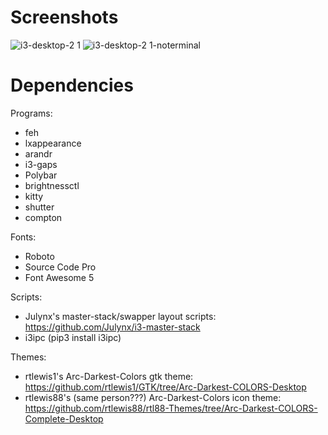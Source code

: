# Screenshots
![i3-desktop-2 1](https://user-images.githubusercontent.com/114889762/217679617-40233d56-a6fa-411e-8ea6-806139415a2b.png)
![i3-desktop-2 1-noterminal](https://user-images.githubusercontent.com/114889762/217679624-86b75236-0e87-4574-afab-0f1b8de382c0.png)

# Dependencies
Programs:
- feh
- lxappearance
- arandr
- i3-gaps
- Polybar
- brightnessctl
- kitty
- shutter
- compton
 
 Fonts:
 - Roboto
 - Source Code Pro
 - Font Awesome 5
 
 Scripts:
 - Julynx's master-stack/swapper layout scripts: https://github.com/Julynx/i3-master-stack
 - i3ipc (pip3 install i3ipc)
 
 Themes:
 - rtlewis1's Arc-Darkest-Colors gtk theme: https://github.com/rtlewis1/GTK/tree/Arc-Darkest-COLORS-Desktop
 - rtlewis88's (same person???) Arc-Darkest-Colors icon theme: https://github.com/rtlewis88/rtl88-Themes/tree/Arc-Darkest-COLORS-Complete-Desktop
